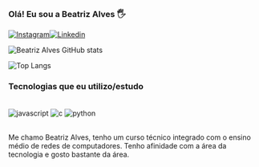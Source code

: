 ### Olá! Eu sou a Beatriz Alves 🖐️

[![Instagram](https://img.shields.io/badge/Instagram-E4405F?style=for-the-badge&logo=instagram&logoColor=white)](https://instagram.com/beatriz_059?igshid=OGQ5ZDc2ODk2ZA==)[![Linkedin](https://img.shields.io/badge/LinkedIn-0077B5?style=for-the-badge&logo=linkedin&logoColor=white)](https://www.linkedin.com/in/beatriz-alves-5bb3b120b)

![Beatriz Alves GitHub stats](https://github-readme-stats.vercel.app/api?username=babias059&show_icons=true&theme=dark)

![Top Langs](https://github-readme-stats.vercel.app/api/top-langs/?username=babias059&layout=compact)

### Tecnologias que eu utilizo/estudo

<div style="display: inline_block"> <br/>
    <img align="center" alt="javascript" src="https://img.shields.io/badge/JavaScript-F7DF1E?style=for-the-badge&logo=javascript&logoColor=black">
    <img align="center" alt="c" src="https://img.shields.io/badge/C-00599C?style=for-the-badge&logo=c&logoColor=white">
     <img align="center" alt="python" src="https://img.shields.io/badge/Python-3776AB?style=for-the-badge&logo=python&logoColor=white">


</div> <br/>

Me chamo Beatriz Alves, tenho um curso técnico integrado com o ensino médio de redes de computadores. Tenho afinidade com a área da tecnologia e gosto bastante da área.
